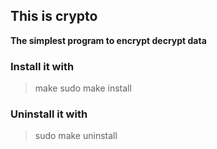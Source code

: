 ## This is crypto
**The simplest program to encrypt decrypt data**


### Install it with
> make
> sudo make install

### Uninstall it with
> sudo make uninstall
